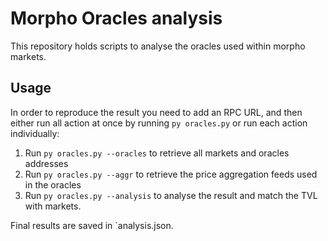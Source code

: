 # Morpho Oracles analysis

This repository holds scripts to analyse the oracles used within morpho markets.

## Usage

In order to reproduce the result you need to add an RPC URL, and then either run all action at once by running `py oracles.py` or run each action individually:

1.  Run `py oracles.py --oracles` to retrieve all markets and oracles addresses
2.  Run `py oracles.py --aggr` to retrieve the price aggregation feeds used in the oracles
3.  Run `py oracles.py --analysis` to analyse the result and match the TVL with markets.

Final results are saved in `analysis.json.
